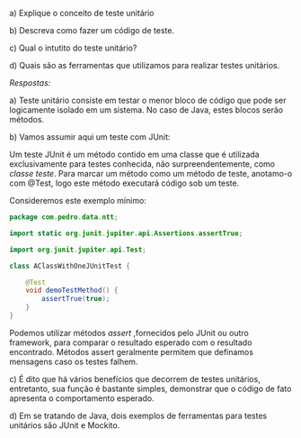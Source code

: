 a) Explique o conceito de teste unitário

b) Descreva como fazer um código de teste.

c) Qual o intutito do teste unitário?

d) Quais são as ferramentas que utilizamos para realizar testes unitários.

*Respostas:*

a) Teste unitário consiste em testar o menor bloco de código que pode ser logicamente isolado em um sistema. No caso de Java, estes blocos serão métodos.

b) Vamos assumir aqui um teste com JUnit:

Um teste JUnit é um método contido em uma classe que é utilizada exclusivamente para testes conhecida, não surpreendentemente, como *classe teste*. Para marcar um método como um método de teste, anotamo-o com @Test, logo este método executará código sob um teste.

Consideremos este exemplo mínimo:

```java
package com.pedro.data.ntt;

import static org.junit.jupiter.api.Assertions.assertTrue;

import org.junit.jupiter.api.Test;

class AClassWithOneJUnitTest {

    @Test
    void demoTestMethod() {
        assertTrue(true);
    }
}
```

Podemos utilizar métodos *assert* ,fornecidos pelo JUnit ou outro framework, para comparar o resultado esperado com o resultado encontrado. Métodos assert geralmente permitem que definamos mensagens caso os testes falhem.

c) É dito que há vários benefícios que decorrem de testes unitários, entretanto, sua função é bastante simples, demonstrar que o código de fato apresenta o comportamento esperado.

d) Em se tratando de Java, dois exemplos de ferramentas para testes unitários são JUnit e Mockito. 